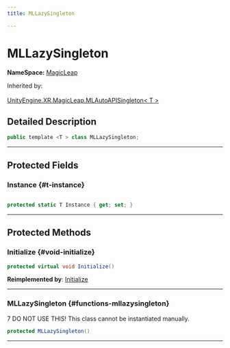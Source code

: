 ```yaml
---
title: MLLazySingleton

---
```


# MLLazySingleton



**NameSpace:** 
[MagicLeap](/versioned_docs/version-03-Jan-2023/unity-api/api/UnityEngine.XR.MagicLeap/UnityEngine.XR.MagicLeap.md) 





Inherited by: <br></br>[UnityEngine.XR.MagicLeap.MLAutoAPISingleton< T >](/versioned_docs/version-03-Jan-2023/unity-api/api/UnityEngine.XR.MagicLeap/UnityEngine.XR.MagicLeap.MLAutoAPISingleton.md)



## Detailed Description

```csharp
public template <T > class MLLazySingleton; 
```






-----------



## Protected Fields

### Instance {#t-instance}

```csharp

protected static T Instance { get; set; }

```






-----------

## Protected Methods

### Initialize {#void-initialize}

```csharp
protected virtual void Initialize()
```




**Reimplemented by**: [Initialize](/versioned_docs/version-03-Jan-2023/unity-api/api/UnityEngine.XR.MagicLeap/UnityEngine.XR.MagicLeap.MLAutoAPISingleton.md#sealed-override-void-initialize)



-----------

### MLLazySingleton {#functions-mllazysingleton}

7 DO NOT USE THIS! This class cannot be instantiated manually. 

```csharp
protected MLLazySingleton()
```






-----------

